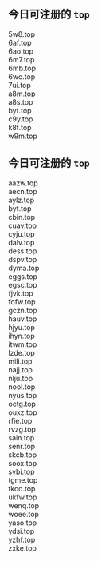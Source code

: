 
## 今日可注册的 `top`
>
5w8.top   
6af.top   
6ao.top   
6m7.top   
6mb.top   
6wo.top   
7ui.top   
a8m.top   
a8s.top   
byt.top   
c9y.top   
k8t.top   
w9m.top   


## 今日可注册的 `top`
>
aazw.top   
aecn.top   
aylz.top   
byt.top   
cbin.top   
cuav.top   
cyju.top   
dalv.top   
dess.top   
dspv.top   
dyma.top   
eggs.top   
egsc.top   
fjvk.top   
fofw.top   
gczn.top   
hauv.top   
hjyu.top   
ihyn.top   
itwm.top   
lzde.top   
mili.top   
najj.top   
nlju.top   
nool.top   
nyus.top   
octg.top   
ouxz.top   
rfie.top   
rvzg.top   
sain.top   
senr.top   
skcb.top   
soox.top   
svbi.top   
tgme.top   
tkoo.top   
ukfw.top   
wenq.top   
woee.top   
yaso.top   
ydsi.top   
yzhf.top   
zxke.top   

